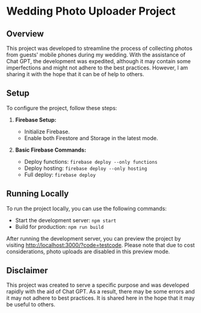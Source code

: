 # Wedding Photo Uploader Project

## Overview

This project was developed to streamline the process of collecting photos from guests' mobile phones during my wedding. With the assistance of Chat GPT, the development was expedited, although it may contain some imperfections and might not adhere to the best practices. However, I am sharing it with the hope that it can be of help to others.

## Setup

To configure the project, follow these steps:

1. **Firebase Setup:**

   - Initialize Firebase.
   - Enable both Firestore and Storage in the latest mode.

2. **Basic Firebase Commands:**
   - Deploy functions: `firebase deploy --only functions`
   - Deploy hosting: `firebase deploy --only hosting`
   - Full deploy: `firebase deploy`

## Running Locally

To run the project locally, you can use the following commands:

- Start the development server: `npm start`
- Build for production: `npm run build`

After running the development server, you can preview the project by visiting [http://localhost:3000/?code=testcode](http://localhost:3000/?code=testcode). Please note that due to cost considerations, photo uploads are disabled in this preview mode.

## Disclaimer

This project was created to serve a specific purpose and was developed rapidly with the aid of Chat GPT. As a result, there may be some errors and it may not adhere to best practices. It is shared here in the hope that it may be useful to others.
